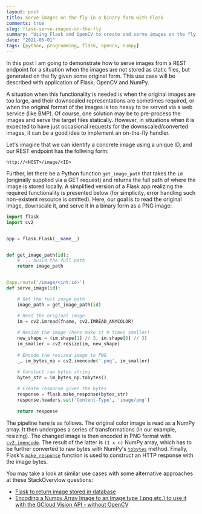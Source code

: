 ```yaml
---
layout: post
title: Serve images on the fly in a binary form with Flask
comments: true
slug: flask-serve-images-on-the-fly
summary: "Using Flask and OpenCV to create and serve images on the fly (with the expected Content-Type)"
date: "2021-05-01"
tags: [python, programming, flask, opencv, numpy]
---
```


In this post I am going to demonstrate how to serve images from a REST endpoint for a situation when the images are not stored as static files, but generated on the fly given some original form. This use case will be described with application of Flask, OpenCV and NumPy. 

A situation when this functionality is needed is when the original images are too large, and their downscaled representations are sometimes required, or when the original format of the images is too heavy to be served via a web service (like BMP). Of course, one solution may be to pre-process the images and serve the target files statically. However, in situations when it is expected to have just occasional requests for the downscaled/converted images, it can be a good idea to implement an on-the-fly handler. 

Let's imagine that we can identify a concrete image using a unique ID, and our REST endpoint has the follwing form:

```
http://<HOST>/image/<ID>
```

Further, let there be a Python function `get_image_path` that takes the `id` (originally supplied via a GET request) and returns the full path of where the image is stored locally. A simplified version of a Flask app realizing the required functionality is presented below (for simplicity, error handling such non-existent resource is omitted). Here, our goal is to read the original image, downscale it, and serve it in a binary form as a PNG image:

```python
import flask
import cv2


app = flask.Flask(__name__)


def get_image_path(id):
    # ... build the full path
    return image_path


@app.route('/image/<int:id>')
def serve_image(id):

    # Get the full image path
    image_path = get_image_path(id)

    # Read the original image
    im = cv2.imread(fname, cv2.IMREAD_ANYCOLOR)
    
    # Resize the image (here make it 9 times smaller)
    new_shape = (im.shape[1] // 3, im.shape[0] // 3)
    im_smaller = cv2.resize(im, new_shape)
    
    # Encode the resized image to PNG
    _, im_bytes_np = cv2.imencode('.png', im_smaller)
    
    # Constuct raw bytes string 
    bytes_str = im_bytes_np.tobytes()

    # Create response given the bytes
    response = flask.make_response(bytes_str)
    response.headers.set('Content-Type', 'image/png')
    
    return response
```

The pipeline here is as follows. The original color image is read as a NumPy array. It then undergoes a series of transformations (in our example, resizing). The changed image is then encoded in PNG format with [`cv2.imencode`](https://docs.opencv.org/3.4/d4/da8/group__imgcodecs.html#ga461f9ac09887e47797a54567df3b8b63). The result of the latter is `(1 x n)` NumPy array, which has to be further converted to raw bytes with NumPy's [`tobytes`](https://numpy.org/doc/stable/reference/generated/numpy.ndarray.tobytes.html) method. Finally, Flask's [`make_response`](https://flask.palletsprojects.com/en/1.1.x/api/#flask.make_response) function is used to construct an HTTP response with the image bytes. 

You may take a look at similar use cases with some alternative approaches at these StackOvervlow questions:
 
 - [Flask to return image stored in database](https://stackoverflow.com/questions/11017466/flask-to-return-image-stored-in-database)
 - [Encoding a Numpy Array Image to an Image type (.png etc.) to use it with the GCloud Vision API - without OpenCV](https://stackoverflow.com/questions/56564977/encoding-a-numpy-array-image-to-an-image-type-png-etc-to-use-it-with-the-gcl)



